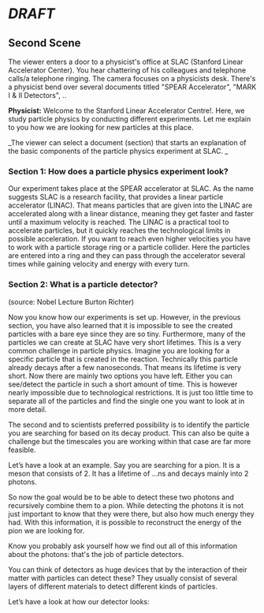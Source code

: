 # _DRAFT_

## Second Scene





The viewer enters a door to a physicist's office at SLAC (Stanford Linear Accelerator Center). You hear chattering of his colleagues and telephone calls/a telephone ringing. 
The camera focuses on a physicists desk.
There's a physicist bend over several documents titled "SPEAR Accelerator", "MARK I & II Detectors", ..

**Physicist:** Welcome to the Stanford Linear Accelerator Centre!. Here, we study particle physics by conducting different experiments. Let me explain to you how we are looking for new particles at this place.


_The viewer can select a document (section) that starts an explanation of the basic components of the particle physics experiment at SLAC.
_


### Section 1: How does a particle physics experiment look?

Our experiment takes place at the SPEAR accelerator at SLAC. As the name suggests SLAC is a research facility, that provides a linear particle accelerator (LINAC). That means particles that are given into the LINAC are accelerated along with a linear distance, meaning they get faster and faster until a maximum velocity is reached. The LINAC is a practical tool to accelerate particles, but it quickly reaches the technological limits in possible acceleration. If you want to reach even higher velocities you have to work with a particle storage ring or a particle collider. Here the particles are entered into a ring and they can pass through the accelerator several times while gaining velocity and energy with every turn.

### Section 2: What is a particle detector?
(source: Nobel Lecture Burton Richter)

Now you know how our experiments is set up. However, in the previous section, you have also learned that it is impossible to see the created particles with a bare eye since they are so tiny. Furthermore, many of the particles we can create at SLAC have very short lifetimes. This is a very common challenge in particle physics. Imagine you are looking for a specific particle that is created in the reaction. Technically this particle already decays after a few nanoseconds. That means its lifetime is very short. Now there are mainly two options you have left. Either you can see/detect the particle in such a short amount of time. This is however nearly impossible due to technological restrictions. It is just too little time to separate all of the particles and find the single one you want to look at in more detail.

The second and to scientists preferred possibility is to identify the particle you are searching for based on its decay product. This can also be quite a challenge but the timescales you are working within that case are far more feasible.

Let’s have a look at an example.
Say you are searching for a pion. It is a meson that consists of 2. It has a lifetime of ...ns and decays mainly into 2 photons.

So now the goal would be to be able to detect these two photons and recursively combine them to a pion. While detecting the photons it is not just important to know that they were there, but also how much energy they had. With this information, it is possible to reconstruct the energy of the pion we are looking for.

Know you probably ask yourself how we find out all of this information about the photons: that's the job of particle detectors.

You can think of detectors as huge devices that by the interaction of their matter with particles can detect these?
They usually consist of several layers of different materials to detect different kinds of particles.

Let’s have a look at how our detector looks:


